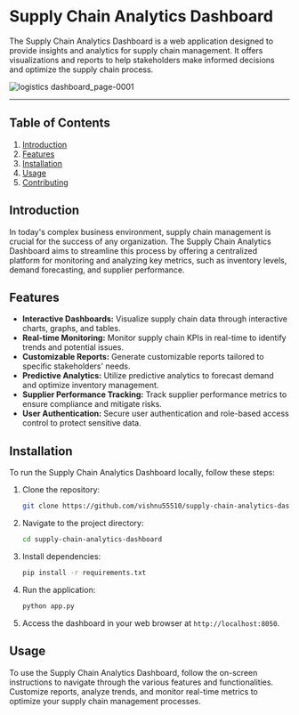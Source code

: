 # Supply Chain Analytics Dashboard

The Supply Chain Analytics Dashboard is a web application designed to provide insights and analytics for supply chain management. It offers visualizations and reports to help stakeholders make informed decisions and optimize the supply chain process.

![logistics dashboard_page-0001](https://github.com/vishnu55510/Supply-Chain-Analytics-Dashboard/assets/162179720/9d3d2d1c-cfdc-481d-be00-8296c46ddc28)


---



## Table of Contents
1. [Introduction](#introduction)
2. [Features](#features)
3. [Installation](#installation)
4. [Usage](#usage)
5. [Contributing](#contributing)

## Introduction
In today's complex business environment, supply chain management is crucial for the success of any organization. The Supply Chain Analytics Dashboard aims to streamline this process by offering a centralized platform for monitoring and analyzing key metrics, such as inventory levels, demand forecasting, and supplier performance.

## Features
- **Interactive Dashboards:** Visualize supply chain data through interactive charts, graphs, and tables.
- **Real-time Monitoring:** Monitor supply chain KPIs in real-time to identify trends and potential issues.
- **Customizable Reports:** Generate customizable reports tailored to specific stakeholders' needs.
- **Predictive Analytics:** Utilize predictive analytics to forecast demand and optimize inventory management.
- **Supplier Performance Tracking:** Track supplier performance metrics to ensure compliance and mitigate risks.
- **User Authentication:** Secure user authentication and role-based access control to protect sensitive data.

## Installation
To run the Supply Chain Analytics Dashboard locally, follow these steps:

1. Clone the repository:
   ```bash
   git clone https://github.com/vishnu55510/supply-chain-analytics-dashboard.git
   ```
2. Navigate to the project directory:
   ```bash
   cd supply-chain-analytics-dashboard
   ```
3. Install dependencies:
   ```bash
   pip install -r requirements.txt
   ```
4. Run the application:
   ```bash
   python app.py
   ```
5. Access the dashboard in your web browser at `http://localhost:8050`.

## Usage
To use the Supply Chain Analytics Dashboard, follow the on-screen instructions to navigate through the various features and functionalities. Customize reports, analyze trends, and monitor real-time metrics to optimize your supply chain management processes.


